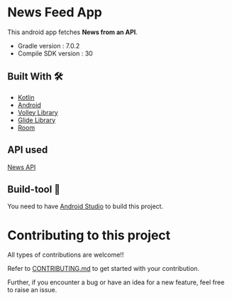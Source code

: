 # News Feed App

This android app fetches **News from an API**.
- Gradle version : 7.0.2
- Compile SDK version : 30

## Built With 🛠
- [Kotlin](https://kotlinlang.org/)
- [Android](https://developer.android.com/docs)
- [Volley Library](https://developer.android.com/training/volley)
- [Glide Library](https://github.com/bumptech/glide)
- [Room](https://developer.android.com/training/data-storage/room)


## API used
[News API](https://github.com/SauravKanchan/NewsAPI)

## Build-tool 🧰
You need to have [Android Studio](https://developer.android.com/studio) to build this project.

# Contributing to this project
All types of contributions are welcome!!

Refer to [CONTRIBUTING.md](https://github.com/AnuragThePathak/News-Feed-App/blob/master/CONTRIBUTING.md) to get started with your contribution.

Further, if you encounter a bug or have an idea for a new feature, feel free to raise an issue.

